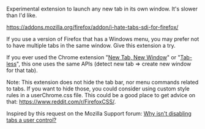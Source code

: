 Experimental extension to launch any new tab in its own window. It's slower than I'd like.

<a href="https://addons.mozilla.org/firefox/addon/i-hate-tabs-sdi-for-firefox/">https://addons.mozilla.org/firefox/addon/i-hate-tabs-sdi-for-firefox/</a>

If you use a version of Firefox that has a Windows menu, you may prefer not to have multiple tabs in the same window. Give this extension a try.

If you ever used the Chrome extension "<a href="https://github.com/ozami/new-tab-new-window">New Tab, New Window</a>" or "<a href="https://github.com/iainbeeston/tab-less">Tab-less</a>", this one uses the same APIs (detect new tab => create new window for that tab).

Note: This extension does not hide the tab bar, nor menu commands related to tabs. If you want to hide those, you could consider using custom style rules in a userChrome.css file. This could be a good place to get advice on that: <a href="https://www.reddit.com/r/FirefoxCSS/">https://www.reddit.com/r/FirefoxCSS/</a>.

Inspired by this request on the Mozilla Support forum: <a href="https://support.mozilla.org/questions/1199921">Why isn't disabling tabs a user control?</a>
